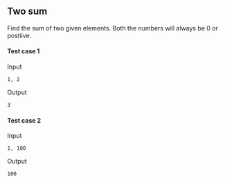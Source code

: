 ## Two sum

Find the sum of two given elements. Both the numbers will always be 0 or postiive.

#### Test case 1


Input

```
1, 2
```

Output

```
3
```


#### Test case 2

Input

```
1, 100
```

Output

```
100
```
